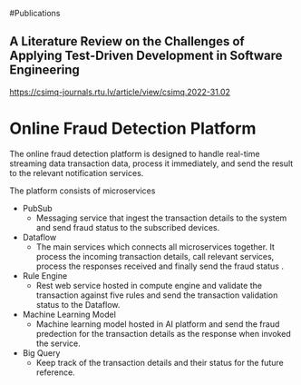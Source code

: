 #Publications
## A Literature Review on the Challenges of Applying Test-Driven Development in Software Engineering
https://csimq-journals.rtu.lv/article/view/csimq.2022-31.02

# Online Fraud Detection Platform
The online fraud detection platform is designed to handle real-time streaming data transaction data, process it immediately, and send the result to the relevant notification services.

The platform consists of microservices

 - PubSub
	 - Messaging service that ingest the transaction details to the system and send fraud status to the subscribed devices.
 - Dataflow
	 - The main services which connects all microservices together. It process the incoming transaction details, call relevant services, process the responses received and finally send the fraud status .
 - Rule Engine
	 - Rest web service hosted in compute engine and validate the transaction against five rules and send the transaction validation status to the Dataflow.
 - Machine Learning Model
	 - Machine learning model hosted in AI platform and send the fraud predection for the transaction details as the response when invoked the service.
 - Big Query
	 - Keep track of the transaction details and their status for the future reference.
